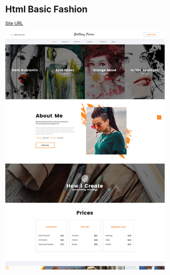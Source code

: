 # Html Basic Fashion

[Site URL](https://thirsty-sammet-7395c3.netlify.com/)


![Template Image](./images/Original-image.jpg)